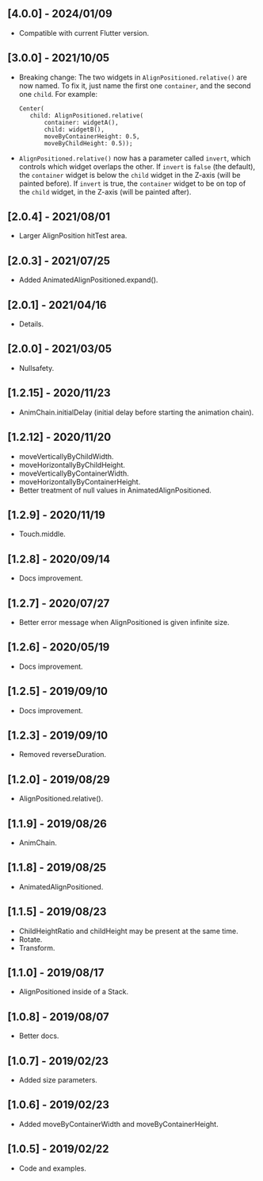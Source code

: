 ## [4.0.0] - 2024/01/09
                 
* Compatible with current Flutter version. 

## [3.0.0] - 2021/10/05

* Breaking change: The two widgets in `AlignPositioned.relative()` are now named. To fix it, just
  name the first one `container`, and the second one `child`. For example:

  ```
  Center(
     child: AlignPositioned.relative(
         container: widgetA(),
         child: widgetB(),
         moveByContainerHeight: 0.5,
         moveByChildHeight: 0.5));
  ```

* `AlignPositioned.relative()` now has a parameter called `invert`, which controls which widget
  overlaps the other. If `invert` is `false` (the default), the `container` widget is below
  the `child` widget in the Z-axis (will be painted before). If `invert` is true, the `container`
  widget to be on top of the `child` widget, in the Z-axis (will be painted after).

## [2.0.4] - 2021/08/01

* Larger AlignPosition hitTest area.

## [2.0.3] - 2021/07/25

* Added AnimatedAlignPositioned.expand().

## [2.0.1] - 2021/04/16

* Details.

## [2.0.0] - 2021/03/05

* Nullsafety.

## [1.2.15] - 2020/11/23

* AnimChain.initialDelay (initial delay before starting the animation chain).

## [1.2.12] - 2020/11/20

* moveVerticallyByChildWidth.
* moveHorizontallyByChildHeight.
* moveVerticallyByContainerWidth.
* moveHorizontallyByContainerHeight.
* Better treatment of null values in AnimatedAlignPositioned.

## [1.2.9] - 2020/11/19

* Touch.middle.

## [1.2.8] - 2020/09/14

* Docs improvement.

## [1.2.7] - 2020/07/27

* Better error message when AlignPositioned is given infinite size.

## [1.2.6] - 2020/05/19

* Docs improvement.

## [1.2.5] - 2019/09/10

* Docs improvement.

## [1.2.3] - 2019/09/10

* Removed reverseDuration.

## [1.2.0] - 2019/08/29

* AlignPositioned.relative().

## [1.1.9] - 2019/08/26

* AnimChain.

## [1.1.8] - 2019/08/25

* AnimatedAlignPositioned.

## [1.1.5] - 2019/08/23

* ChildHeightRatio and childHeight may be present at the same time.
* Rotate.
* Transform.

## [1.1.0] - 2019/08/17

* AlignPositioned inside of a Stack.

## [1.0.8] - 2019/08/07

* Better docs.

## [1.0.7] - 2019/02/23

* Added size parameters.

## [1.0.6] - 2019/02/23

* Added moveByContainerWidth and moveByContainerHeight.

## [1.0.5] - 2019/02/22

* Code and examples.



